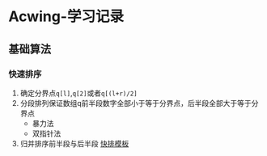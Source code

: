 # Acwing-学习记录
## 基础算法
### 快速排序
1. 确定分界点`q[l]`,`q[2]`或者`q[(l+r)/2]`
2. 分段排列保证数组q前半段数字全部小于等于分界点，后半段全部大于等于分界点
   * 暴力法
   * 双指针法
3. 归并排序前半段与后半段
[快排模板](./代码模板/基础算法/快排.cpp)